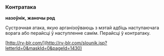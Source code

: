 ### Контратака
**назоўнік, жаночы род**

Сустрэчная атака, якую арганізоўваюць з мэтай адбіць наступаючага ворага або перайсці ў наступленне самім. Перайсці ў контратаку.

<a rel="author">[http://rv-blr.com/](http://rv-blr.com/slounik.jsp?letterId=0&maskId=0&pageId=1430)</a>
